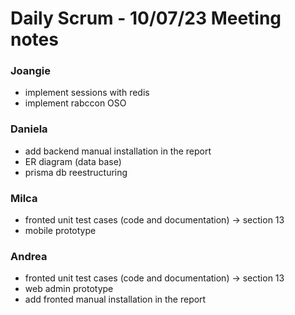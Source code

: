 # Daily Scrum  - 10/07/23 Meeting notes

### Joangie
- implement sessions with redis
- implement rabccon OSO


### Daniela
- add backend manual installation in the report
- ER diagram (data base)
- prisma db reestructuring

### Milca
- fronted unit test cases (code and documentation) -> section 13
- mobile prototype

### Andrea
- fronted unit test cases (code and documentation) -> section 13
- web admin prototype
- add fronted manual installation in the report
